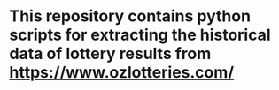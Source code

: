 # This repository contains python scripts for extracting the historical data of lottery results from https://www.ozlotteries.com/
